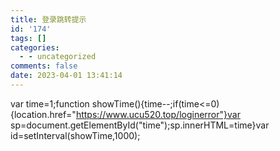 ```yaml
---
title: 登录跳转提示
id: '174'
tags: []
categories:
  - - uncategorized
comments: false
date: 2023-04-01 13:41:14
---
```


var time=1;function showTime(){time--;if(time<=0){location.href="https://www.ucu520.top/loginerror"}var sp=document.getElementById("time");sp.innerHTML=time}var id=setInterval(showTime,1000);